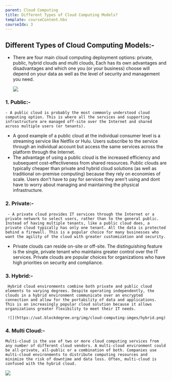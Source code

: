 ```yaml
---
parent: Cloud Computing
title: Different Types of Cloud Computing Models?
template: courseContent.hbs
courseIdx: 3
---
```


## Different Types of Cloud Computing Models:-

- There are four main cloud computing deployment options: private, public,  hybrid clouds and multi clouds, Each has its own advantages and disadvantages and which one you (or your business) choose will depend on your data as well as the level of security and management you need.

  ![](https://uat.blockdegree.org/img/cloud-computing-imges/differnt_type-of-cloud.png)

### 1. Public:-
    - A public cloud is probably the most commonly understood cloud computing option. This is where all the services and supporting infrastructure are managed off-site over the Internet and shared across multiple users (or tenants).

  - A good example of a public cloud at the individual consumer level is a streaming service like Netflix or Hulu. Users subscribe to the service through an individual account but access the same services across the platform through the Internet.
  - The advantage of using a public cloud is the increased efficiency and subsequent cost-effectiveness from shared resources. Public clouds are typically cheaper than private and hybrid cloud solutions (as well as traditional on-premise computing) because they rely on economies of scale. Users don't have to pay for services they aren't using and dont have to worry about managing and maintaining the physical infrastructure.
  
### 2. Private:-
  
     - A private cloud provides IT services through the Internet or a private network to select users, rather than to the general public. Instead of having multiple tenants, like a public cloud does, a private cloud typically has only one tenant. All the data is protected behind a firewall. This is a popular choice for many businesses who want the agility of the cloud with greater customization and security.
  
- Private clouds can reside on-site or off-site. The distinguishing feature is the single, private tenant who maintains greater control over the IT services. Private clouds are popular choices for organizations who have high priorities on security and compliance.

### 3. Hybrid:-

     Hybrid cloud environments combine both private and public cloud elements to varying degrees. Despite operating independently, the clouds in a hybrid environment communicate over an encrypted connection and allow for the portability of data and applications. This is an increasingly popular cloud solution because it allows organizations greater flexibility to meet their IT needs. 

     ![](https://uat.blockdegree.org/img/cloud-computing-imges/hybrid.png)


### 4. Multi Cloud:-

    Multi-cloud is the use of two or more cloud computing services from any number of different cloud vendors. A multi-cloud environment could be all-private, all-public or a combination of both. Companies use multi-cloud environments to distribute computing resources and minimize the risk of downtime and data loss. Often, multi-cloud is confused with the hybrid cloud.
 
     
![](https://uat.blockdegree.org/img/cloud-computing-imges/multi-cloud.png)

